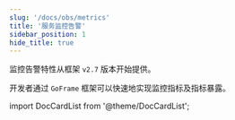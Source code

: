 ```yaml
---
slug: '/docs/obs/metrics'
title: '服务监控告警'
sidebar_position: 1
hide_title: true
---
```


监控告警特性从框架 `v2.7` 版本开始提供。

开发者通过 `GoFrame` 框架可以快速地实现监控指标及指标暴露。

import DocCardList from '@theme/DocCardList';

<DocCardList />